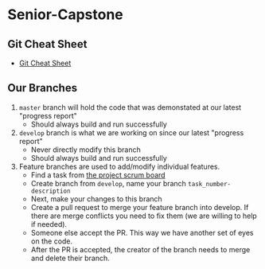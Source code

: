 # Senior-Capstone

## Git Cheat Sheet
- [Git Cheat Sheet](https://education.github.com/git-cheat-sheet-education.pdf)

## Our Branches
1. `master` branch will hold the code that was demonstated at our latest "progress report"
    - Should always build and run successfully
1. `develop` branch is what we are working on since our latest "progress report"
    - Never directly modify this branch
    - Should always build and run successfully
1. Feature branches are used to add/modify individual features.
    - Find a task from [the project scrum board](https://github.com/509maddy/Senior-Capstone/projects/1)
    - Create branch from `develop`, name your branch `task_number-description`
    - Next, make your changes to this branch
    - Create a pull request to merge your feature branch into develop. If there are merge conflicts you need to fix them (we are willing to help if needed). 
    - Someone else accept the PR. This way we have another set of eyes on the code.
    - After the PR is accepted, the creator of the branch needs to merge and delete their branch.
